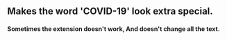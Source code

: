 ## Makes the word 'COVID-19' look extra special.
#### Sometimes the extension doesn't work, And doesn't change all the text.
